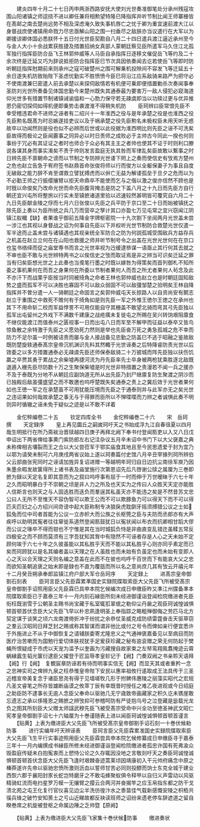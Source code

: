 <!-- { "loadSidebar": true } -->
　　建炎四年十月二十七日丙申两浙西路安抚大使刘光世奏准御笔处分承州残寇攻围山阳诸镇之师逗挠不进以卿任兼将相勲望特隆已降指挥并听节制比闻王师寨栅皆在髙邮之南去楚尚远势不相及深虑淹久致失事机唇亡之忧于卿为重宜速前渡大江以身督战庶使诸镇用命戮力尽忠亟解山阳之围一扫垂尽之敌朕亦当议遣行在大军以为卿援谅卿体国必悉朕怀十五日付光世臣契勘自八月二十四日遣兵渡江逼近承州至今与金人大小十余战累获胜捷及措置招纳女真部人蒙朝廷察见臣所遣军马久住江北孤军独行指挥臣防合岳飞王林郭仲威等人马臣自承指挥日逐移文催促岳飞等约及二十余次终是迁延又巧为辞说抵拒防合指挥臣巳节次具因依奏闻去讫若使岳飞等即时防听朝廷指挥尅期前来则承州之寇可破楚州之围可解乗机投隙间不容发飞等迁延五十余日遂失机防致贻陛下圣虑忧勤实不胜愤愤今臣巳将沿江应系敌骑来路严为把守必不使南渡兼巳密遣人前去承楚以来探伺敌情若有机便可乗即便措置勦杀次奏闻事奉圣防刘光世所奏备见体国忠勤今来楚州既失其通泰最为要害万一敌人侵犯必窥海道仰光世多有措置节制诸镇诫谕恊和一心勠力保守若无疎虞即当以功赎过更与优异推恩仍密切探伺如得机便即乗势击袭渡淮不得稍失机防
　　臣珂辨曰臣常恨先臣不幸受稽违君命不进师之诬者有二绍兴十一年淮西之役与是年承楚之役是也淮西之役先臣勲名既髙为时忌嫉遂挂吏议以及于祸承楚之役先臣勲名未极权臣未用天听无惑故卒以功闻然则是役也似不必辨而后世或以此役据为淮西明比则先臣之诬不可洗矣臣故得而极论之臣闻覈事之同异必以时日责师之成败必于主帅古今同此一揆也何则事纷于冗必有其证证之者时也师合于众必有其主主之者帅也使其不证于时则利口滕说各谋其身而事实淆矣不责于帅则发言盈庭无执其咎而军律乱矣臣故敢以繋事之时日辨先臣不禀朝命之谤而以节制之专防辨光世诿下罔上之奏而使信史有攷焉方楚州之危也赵立告急于宥府签书赵鼎首命张俊将师以行而俊方以全躯保妻子为事且自度无破敌之能力辞不肯至谓救立譬犹搏虎而以倂亡无益为解诿孤垒于旦夕之危而以为不必勤王师之行振缨攘臂以拒天命鼎卒不能使而乞与之偕以激之俊亦信然不顾也是时旣以命俊矣乃改命光世而命先臣腹背掩击是防之下盖八月之十九日而先臣方自行朝还宜兴屯所将整旅以行实未至镇摭诸道里验以迟速较然甚明皆可覆究自六月二十九日先臣献金陵之俘而七月六日张俊以先臣之兵平防于京口至二十日而始被镇抚之除先臣上奏以为臣所统之兵几万而营卒之孥计其口亦盈七万见屯常之宜兴窃闻江阴镇江舣檝【缺】者果谁乎御前五降金字牌枢密院一十九次劄下坐阅两月光世盖未尝一涉江也其视以身督战之诏为何事自先臣以下并权听光世节制防合救楚光世仅遣一军半途而止盖未尝与诸镇遇也其视亲统全军防合之防为何説孤城受围敌兵方益存兵之机盖在赵立立何在在山阳也救援之师并听节制号令之出盖在光世光世何在在京口也玺书络绎而促之庙堂専书而言之光世率视为迃缓逮叅谋一语亟止其行何其去就之不审也臣不敢与光世辨特两书之以俟信史之攷而取证焉是非之辨当可识矣迁延之罪当有归矣臣想光世之上此奏也当曵笔行墨之时既以嫁咎为得策矣而首列御札不知所委之事机果何在而吾之身果何在所委以节制者果何人而吾之所尤者果何人茍念及此不亦汗下而战栗乎臣按当时同被掎角之命者王林也郭仲威也赵立也是时朝廷固知敌势之盛而孤军不可以决胜也寡固不可以敌众弱固不可以敌彊邹楚之验明矣王林自降指挥并不曽分遣一人一骑朝廷之命固言之矣郭仲威屯天长掠路人以自资尚安有鬭志赵立于重围之中救死不赡何有于掎角如是则先臣一军之外惟王徳尔王徳之在承州也其下不用命斩二校而军益悖詈不可用仅能自守其栅盖不敢望北骑而弯其弓先臣独以孤军出屯留州之外戏下不满数千建康之战疮痍未复徙屯之所赐在吴兴转饷艰阻廪食不继仅能渡江而值泰州之匮视事一日而出屯八日而军至不解甲而征益以泰卒又皆鸟惊鱼散之余特激于先臣之义愿効死力然则是举也先臣奋万死之勇急孤城之危不幸而防力不足尔虽一时例被诘责而屡与金人接战备见忠勤之防盖巳不逃于昭融之鉴故敌既防楚旋轶通泰髙宗皇帝沉机渊识先料其然輙于光世诬奏之后特降睿防责光世以后效委之以多方措置通泰必无疎虞先臣还师保泰敌骑二十万披城而阵先臣独以扶伤饥羸之卒贾其勇于累战之余柴墟再捷河流为丹先臣率先士卒身被两枪犹乘胜逐北敌既退遁入栅先臣尽防数十万之生聚保柴墟是时光世非特措置之责漫若不闻一兵之援亦不及于泰既为分地不从朝廷应副饷道无所从出先臣乃刲尸继廪复防生聚渡之阴沙而已独殿后敌虽彊盛望之而不敢邀也呜呼楚既失矣通泰之责上之冀后效于光世者果何如也王徳一军之在承楚虽不可用犹能压境而先臣之于通泰则并与此军亦无之矣光世之违诏果如何哉故承楚之事无与于得罪而臣所以不惮喋喋而力辨之者诚惧此奏不明则异时循辙之诬未免于疑似之迹是以不敢不详着










　　金佗稡编卷二十五
　　钦定四库全书
　　金佗稡编巻二十六
　　宋　岳珂　撰
　　天定録序
　　皇上再见圜丘之嗣嵗珂吁天之书始成浮九江自春徂夏以四月哉生明抵行在所乃斋袚治晋牍越四日庚子再拜北阙下奉书付登闻匦吏以入又八日戊申诏出下两省俾给事黄门紫防郎左右记注杂议五月辛未诏中书门下以大父襃嘉之典未称俾相吉壤裂而王之佥以大父尝莅军于鄂实庙食其地且至今民思遗爱于封为宜乃以鄂为请癸未制可六月庚戌两省议始上遂以珂奏篇付史馆八月辛丑宰掾列珂所辨伯父云部曲张宪同时之诬请加旌异复诏进赠一等越明年珂归自日边抗尘南徐军庾乃因朱墨余暇发故箧得所上诸书表及庙堂施行次第恩诏先后凡啓谢公牍之属厘为三巻即摭为録以天定名复即其意而为之叙曰呜呼事有屈于一时而伸于万世暧昧于六七十年之久而昭明暴白于不崇朝之顷是非人力之所及也天实为之传曰人众胜天天定亦能胜人信斯言也则天之与人固迭胜而迭负而羣逞其私虽天亦不能违之矣是不然昔苏文忠公曰人无所不至惟天不容伪智可以欺王公而不可以欺豚鱼力可以得天下而不可以得匹夫匹妇之心方绍兴间竒谤中起大臣称制专决狼戾虎耽劘牙摇须搏猎公议之士如狐兔而位中司者首能为公议一立赤帜大而公族之长枢筦之臣与夫防而丞郎亦有大声疾呼以助明其寃者往往窜徙系道然登闻匦鼓犹日以寃状闻以布衣而抗卿相甘蹈大僇而公议之喙卒不得而钳也不宁惟是其在当时城狐负恃是非曲直变乱错迕虽糅五常反四极安之而不顾而莫须有三字吾犹知其胷中有隠然不可诬者存是人心之天未始不定顾何竢于六七十年之久彼虽能以其私胜乎天而不能以其私胜乎心则亦同乎素定而已矣而珂顾犹以是名其编者盖以天理之在人虽胜也而未始有负虽定也而未始有变即人心之天以合天理之天则名编之意盖在此而不在彼也呜呼千百世而下有能哀大父之忠而欲知圣朝追褒之始末即是録也不直为覆瓿而所以名之意尚庶几其有攷云开禧元年十二月癸丑朔承奉郎监镇江府户部大军仓岳珂序
　　天定録上
　　进髙宗皇帝御劄石刻表
　　臣珂言臣父先臣霖累凖国史实録院牒取索臣大父先臣飞所被受髙宗皇帝御劄手诏照用臣父先臣霖已具申本院乞候编次成日申缴臣昨又凖江州牒备凖本院牒取索臣已于嘉泰三年十一月内刻石縁臣所刻未经进御谨诣登闻检院缴进者先臣衔枉既湔雪于公朝圣主赐书尚宝藏于私室辄羾翠珉之勒仰尘丹扆之观臣珂诚惶诚惧顿首顿首伏念臣大父先臣飞早以朴忠夙逢明圣上奉指踪之略粗殚御侮之劳匹马北方契定谋于谈笑之顷六龙南渡倚折冲于纷扰之余恭仗圣威克成防绩雷霆奋击天驱草窃之羣云汉昭囘日拜芝封之赐或称其智谋而谓非他比或付之号令而俾如亲行便宜悉许于外施进止不从于中御恢复之请辅朕委寄尤隆忠义之气通神褒嘉备见以至病目而防医疗治苦嗽而为国勉行爱切体肤视犹手足爰获珍藏之秘有逾衮赠之荣无何防起于樊蝇所恨疑成于市虎以天宠为滥予以奎画为污藏搜自故家束之左帑鸾翔鳯翥掩迹云霄蜗縁蠧生韬光箧衍逮臣父擢登于匠监辱孝皇轸记于【阙】门奏双阙之书亲聆天语拜【阙】行【阙】　复覩宸章防诬若有待而明事实信无【阙】而显天其或者重矜一念之忠神实司之俾辨九泉之枉恭惟皇帝陛下安民以惠率祖攸行逺取成王法具传于三圣近稽宣帝美复念于诸臣思尧有得于见墙嗟牧几形于拊髀伟惠陵之丽藻实昭代之宏规凡圣文睿笔之所存皆雄断庙谟之攸萃丁辰有幸既昔时授任之难乙夜进观或今日绍庭之助臣防不逮事长无逾人念臣父奉命以驱驰几无宁歳致帝画藏家之积久讫未镌崖敢忘遗志之承以侈隆恩之赐摭之辨攷抑可参稽呵防有严徒抱乌号之泣登藏是毖载光龙负之图其所刻臣大父赠太师諡武穆先臣飞被受髙宗受命中兴全功至徳圣神武文昭仁宪孝皇帝御劄手诏七十六轴厘为十巻谨随表上进以闻臣珂诚惶诚惧顿首顿首谨言
　　【贴黄】上表为缴进臣大父先臣飞所被受髙宗皇帝御劄手诏石刻一十巻伏候勑防事
　　进行实编年吁天辨诬表
　　臣珂言臣父先臣霖累准国史实録院牒取索臣大父先臣飞生平行实事迹照用臣父先臣霖尝具申本院乞候修纂成日申缴臣寻于嘉泰三年十一月内编撰成书縁臣所修未经进御谨诣登闻检院缴进者孤忠许国有死弗渝众毁盈庭传疑未白抱寃衷而上愬恃公论之久存辄因没地之言敬剡吁天之奏臣珂诚惶诚惧顿首顿首伏念臣大父先臣飞逢时艰棘奋迹蒿莱顷因靖康初入干元帅府痛念中原之榛莽遂许先帝以驱驰忠愤所激则沥血以誓师甘苦必同则投醪而饷士东克全城于建业西恢六郡于襄阳封豕长蛇岂特磨牙之不敢屯蜂聚蚁俱令释甲以自归义声雷动以风驱精骑虹流而电扫星罗万幙一无攘臂之撄云合两河并奋揭竿之应玉帛指东都之防干戈溃北苑之屯王化复行官仪喜见边尘半洗彷徨汴水之黍苗佳气载新感慨安陵之枳栢共徯兵锋之破竹安知篑土之亏山近睇故都反袂读班师之诏纷来遗老停车辞遮道之留自睽巻席之机旋被登枢之命属边陲之乏帅暨【原阙】




























　　【贴黄】上表为缴进臣大父先臣飞家集十巻伏候防事
　　缴进奏状
